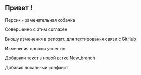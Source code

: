 ## Привет !

Персик - замечательная собачка

Совершенно с этим согласен

Вношу изменения в репозит. для тестирования связи с GitHub

Изменения прошли успешно.

Добавили текст в новой ветке New_branch

Добавил локальный конфликт
